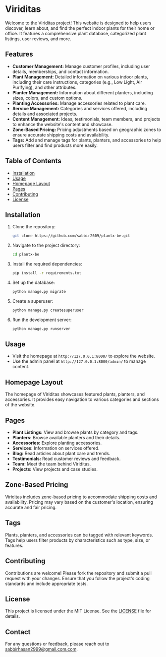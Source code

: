 # Viriditas

Welcome to the Viriditas project! This website is designed to help users discover, learn about, and find the perfect indoor plants for their home or office. It features a comprehensive plant database, categorized plant listings, user reviews, and more.

## Features

- **Customer Management:** Manage customer profiles, including user details, memberships, and contact information.
- **Plant Management:** Detailed information on various indoor plants, including their care instructions, categories (e.g., Low Light, Air Purifying), and other attributes.
- **Planter Management:** Information about different planters, including sizes, colors, and custom options.
- **Planting Accessories:** Manage accessories related to plant care.
- **Service Management:** Categories and services offered, including details and associated projects.
- **Content Management:** Ideas, testimonials, team members, and projects to enhance the website's content and showcase.
- **Zone-Based Pricing:** Pricing adjustments based on geographic zones to ensure accurate shipping costs and availability.
- **Tags:** Add and manage tags for plants, planters, and accessories to help users filter and find products more easily.

## Table of Contents

- [Installation](#installation)
- [Usage](#usage)
- [Homepage Layout](#homepage-layout)
- [Pages](#pages)
- [Contributing](#contributing)
- [License](#license)

## Installation

1. Clone the repository:
    ```bash
    git clone https://github.com/sabbir2609/plantx-be.git
    ```
2. Navigate to the project directory:
    ```bash
    cd plantx-be
    ```
3. Install the required dependencies:
    ```bash
    pip install -r requirements.txt
    ```
4. Set up the database:
    ```bash
    python manage.py migrate
    ```
5. Create a superuser:
    ```bash
    python manage.py createsuperuser
    ```
6. Run the development server:
    ```bash
    python manage.py runserver
    ```

## Usage

- Visit the homepage at `http://127.0.0.1:8000/` to explore the website.
- Use the admin panel at `http://127.0.0.1:8000/admin/` to manage content.

## Homepage Layout

The homepage of Viriditas showcases featured plants, planters, and accessories. It provides easy navigation to various categories and sections of the website.

## Pages

- **Plant Listings:** View and browse plants by category and tags.
- **Planters:** Browse available planters and their details.
- **Accessories:** Explore planting accessories.
- **Services:** Information on services offered.
- **Blog:** Read articles about plant care and trends.
- **Testimonials:** Read customer reviews and feedback.
- **Team:** Meet the team behind Viriditas.
- **Projects:** View projects and case studies.

## Zone-Based Pricing

Viriditas includes zone-based pricing to accommodate shipping costs and availability. Pricing may vary based on the customer's location, ensuring accurate and fair pricing.

## Tags

Plants, planters, and accessories can be tagged with relevant keywords. Tags help users filter products by characteristics such as type, size, or features.

## Contributing

Contributions are welcome! Please fork the repository and submit a pull request with your changes. Ensure that you follow the project's coding standards and include appropriate tests.

## License

This project is licensed under the MIT License. See the [LICENSE](LICENSE) file for details.

## Contact

For any questions or feedback, please reach out to [sabbirhasan2999@gmail.com.com](mailto:sabbirhasan2999@gmail.com).
